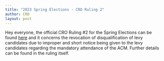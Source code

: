 ```yaml
---
title: "2023 Spring Elections - CRO Ruling 2"
author: CRO
layout: post
---
```


Hey everyone, the official CRO Ruling #2 for the Spring Elections can be found <a href="https://drive.google.com/file/d/1fVd9Db6yAXcN-WC26zsOmd0rxsehh9WF/view?usp=sharing">here</a> and it concerns the revocation of disqualification of levy candidates due to improper and short notice being given to the levy candidates regarding the mandatory attendance of the ACM. Further details can be found in the ruling itself.